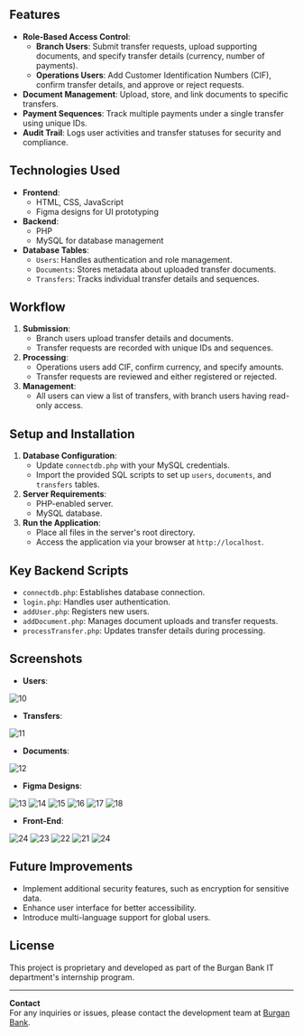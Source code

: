 ## Features

- **Role-Based Access Control**: 
  - **Branch Users**: Submit transfer requests, upload supporting documents, and specify transfer details (currency, number of payments).
  - **Operations Users**: Add Customer Identification Numbers (CIF), confirm transfer details, and approve or reject requests.
- **Document Management**: Upload, store, and link documents to specific transfers.
- **Payment Sequences**: Track multiple payments under a single transfer using unique IDs.
- **Audit Trail**: Logs user activities and transfer statuses for security and compliance.

## Technologies Used

- **Frontend**:
  - HTML, CSS, JavaScript
  - Figma designs for UI prototyping
- **Backend**:
  - PHP
  - MySQL for database management
- **Database Tables**:
  - `Users`: Handles authentication and role management.
  - `Documents`: Stores metadata about uploaded transfer documents.
  - `Transfers`: Tracks individual transfer details and sequences.

## Workflow

1. **Submission**:
   - Branch users upload transfer details and documents.
   - Transfer requests are recorded with unique IDs and sequences.
2. **Processing**:
   - Operations users add CIF, confirm currency, and specify amounts.
   - Transfer requests are reviewed and either registered or rejected.
3. **Management**:
   - All users can view a list of transfers, with branch users having read-only access.

## Setup and Installation

1. **Database Configuration**:
   - Update `connectdb.php` with your MySQL credentials.
   - Import the provided SQL scripts to set up `users`, `documents`, and `transfers` tables.
2. **Server Requirements**:
   - PHP-enabled server.
   - MySQL database.
3. **Run the Application**:
   - Place all files in the server's root directory.
   - Access the application via your browser at `http://localhost`.

## Key Backend Scripts

- `connectdb.php`: Establishes database connection.
- `login.php`: Handles user authentication.
- `addUser.php`: Registers new users.
- `addDocument.php`: Manages document uploads and transfer requests.
- `processTransfer.php`: Updates transfer details during processing.

## Screenshots
- **Users**:
  
![10](https://github.com/user-attachments/assets/08fbc60f-d58d-45c7-a101-3209683146e5)
- **Transfers**:
  
![11](https://github.com/user-attachments/assets/73845e4c-5be8-405d-be83-d2fbf8bc9b8e)
- **Documents**:
  
![12](https://github.com/user-attachments/assets/34f9073d-a872-4a76-8fe6-414657b8db07)
- **Figma Designs**:
  
![13](https://github.com/user-attachments/assets/08d9826a-aa0e-40bb-a4e1-92417bad505e)
![14](https://github.com/user-attachments/assets/946e78f9-2a36-483e-929d-e8f625a84584)
![15](https://github.com/user-attachments/assets/257536ba-eb11-4810-98a1-e1e9f39476fa)
![16](https://github.com/user-attachments/assets/e6c85646-c43e-4e49-a8b3-964b847e1792)
![17](https://github.com/user-attachments/assets/8f1f7a89-b8ec-4b14-889a-59741f5ffc2e)
![18](https://github.com/user-attachments/assets/d5009618-5105-492d-880e-feb0712d1e7f)
- **Front-End**: 

![24](https://github.com/user-attachments/assets/24d716cc-53d0-4f14-af3f-86d7cd27d21f)
![23](https://github.com/user-attachments/assets/ca33710c-46e3-400d-a01e-66690a24c9f6)
![22](https://github.com/user-attachments/assets/0301e4e7-8176-4700-be8e-d48ddcf3552d)
![21](https://github.com/user-attachments/assets/eae95798-faca-4c5f-9b01-ac697a1bf78a)
![24](https://github.com/user-attachments/assets/fef95392-e6c4-4af2-8a76-b9b3221c535a)

## Future Improvements

- Implement additional security features, such as encryption for sensitive data.
- Enhance user interface for better accessibility.
- Introduce multi-language support for global users.

## License

This project is proprietary and developed as part of the Burgan Bank IT department's internship program.

---

**Contact**  
For any inquiries or issues, please contact the development team at [Burgan Bank](https://www.burgan.com).
